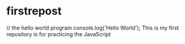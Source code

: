 # firstrepost
// the hello world program
console.log('Hello World');
This is my first repository is for practicing the JavaScript

